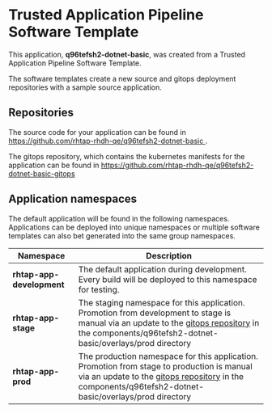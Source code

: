 # Trusted Application Pipeline Software Template

This application, **q96tefsh2-dotnet-basic**, was created from a Trusted Application Pipeline Software Template.

The software templates create a new source and gitops deployment repositories with a sample source application. 

## Repositories

The source code for your application can be found in [https://github.com/rhtap-rhdh-qe/q96tefsh2-dotnet-basic ](https://github.com/rhtap-rhdh-qe/q96tefsh2-dotnet-basic ).
 
The gitops repository, which contains the kubernetes manifests for the application can be found in 
[https://github.com/rhtap-rhdh-qe/q96tefsh2-dotnet-basic-gitops ](https://github.com/rhtap-rhdh-qe/q96tefsh2-dotnet-basic-gitops ) 

## Application namespaces 

The default application will be found in the following namespaces. Applications can be deployed into unique namespaces or multiple software templates can also bet generated into the same group namespaces.  

|  Namespace   |  Description   |  
| -------- | -------- |   
| **rhtap-app-development** | The default application during development. Every build will be deployed to this namespace for testing. | 
| **rhtap-app-stage** | The staging namespace for this application. Promotion from development to stage is manual via an update to the [gitops repository](https://github.com/rhtap-rhdh-qe/q96tefsh2-dotnet-basic-gitops ) in the components/q96tefsh2-dotnet-basic/overlays/prod directory |  
| **rhtap-app-prod** | The production namespace for this application. Promotion from stage to production is manual via an update to the [gitops repository](https://github.com/rhtap-rhdh-qe/q96tefsh2-dotnet-basic-gitops ) in the components/q96tefsh2-dotnet-basic/overlays/prod directory | 